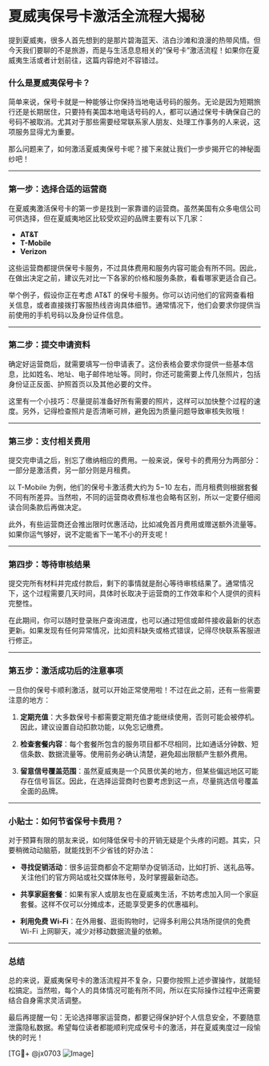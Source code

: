 # 夏威夷保号卡激活全流程大揭秘

提到夏威夷，很多人首先想到的是那片碧海蓝天、洁白沙滩和浪漫的热带风情。但今天我们要聊的不是旅游，而是与生活息息相关的“保号卡”激活流程！如果你在夏威夷生活或者计划前往，这篇内容绝对不容错过。

### 什么是夏威夷保号卡？

简单来说，保号卡就是一种能够让你保持当地电话号码的服务。无论是因为短期旅行还是长期居住，只要持有美国本地电话号码的人，都可以通过保号卡确保自己的号码不被取消。尤其对于那些需要经常联系家人朋友、处理工作事务的人来说，这项服务显得尤为重要。

那么问题来了，如何激活夏威夷保号卡呢？接下来就让我们一步步揭开它的神秘面纱吧！

---

### 第一步：选择合适的运营商

在夏威夷激活保号卡的第一步是找到一家靠谱的运营商。虽然美国有众多电信公司可供选择，但在夏威夷地区比较受欢迎的品牌主要有以下几家：

- **AT&T**
- **T-Mobile**
- **Verizon**

这些运营商都提供保号卡服务，不过具体费用和服务内容可能会有所不同。因此，在做出决定之前，建议先对比一下各家的价格和服务条款，看看哪家更适合自己。

举个例子，假设你正在考虑 AT&T 的保号卡服务。你可以访问他们的官网查看相关信息，或者直接拨打客服热线咨询具体细节。通常情况下，他们会要求你提供当前使用的手机号码以及身份证件信息。

---

### 第二步：提交申请资料

确定好运营商后，就需要填写一份申请表了。这份表格会要求你提供一些基本信息，比如姓名、地址、电子邮件地址等。同时，你还可能需要上传几张照片，包括身份证正反面、护照首页以及其他必要的文件。

这里有一个小技巧：尽量提前准备好所有需要的照片，这样可以加快整个过程的速度。另外，记得检查照片是否清晰可辨，避免因为质量问题导致审核失败哦！

---

### 第三步：支付相关费用

提交完申请之后，别忘了缴纳相应的费用。一般来说，保号卡的费用分为两部分：一部分是激活费，另一部分则是月租费。

以 T-Mobile 为例，他们的保号卡激活费大约为 $5-$10 左右，而月租费则根据套餐不同有所差异。当然啦，不同的运营商收费标准也会略有区别，所以一定要仔细阅读合同条款后再做决定。

此外，有些运营商还会推出限时优惠活动，比如减免首月费用或赠送额外流量等。如果你运气够好，说不定能省下一笔不小的开支呢！

---

### 第四步：等待审核结果

提交完所有材料并完成付款后，剩下的事情就是耐心等待审核结果了。通常情况下，这个过程需要几天时间，具体时长取决于运营商的工作效率和个人提供的资料完整性。

在此期间，你可以随时登录账户查询进度，也可以通过短信或邮件接收最新的状态更新。如果发现有任何异常情况，比如资料缺失或格式错误，记得尽快联系客服进行修正。

---

### 第五步：激活成功后的注意事项

一旦你的保号卡顺利激活，就可以开始正常使用啦！不过在此之前，还有一些需要注意的地方：

1. **定期充值**：大多数保号卡都需要定期充值才能继续使用，否则可能会被停机。因此，建议设置自动扣款功能，以免忘记缴费。
   
2. **检查套餐内容**：每个套餐所包含的服务项目都不尽相同，比如通话分钟数、短信条数、数据流量等。使用前务必确认清楚，避免超出限额产生额外费用。

3. **留意信号覆盖范围**：虽然夏威夷是一个风景优美的地方，但某些偏远地区可能存在信号盲区。因此，在选择运营商时也要考虑到这一点，尽量挑选信号覆盖全面的品牌。

---

### 小贴士：如何节省保号卡费用？

对于预算有限的朋友来说，如何降低保号卡的开销无疑是个头疼的问题。其实，只要稍微动动脑筋，就能找到不少省钱的好办法：

- **寻找促销活动**：很多运营商都会不定期举办促销活动，比如打折、送礼品等。关注他们的官方网站或社交媒体账号，及时掌握最新动态。
  
- **共享家庭套餐**：如果有家人或朋友也在夏威夷生活，不妨考虑加入同一个家庭套餐。这样不仅可以分摊成本，还能享受更多的优惠福利。

- **利用免费 Wi-Fi**：在外用餐、逛街购物时，记得多利用公共场所提供的免费 Wi-Fi 上网聊天，减少对移动数据流量的依赖。

---

### 总结

总的来说，夏威夷保号卡的激活流程并不复杂，只要你按照上述步骤操作，就能轻松搞定。当然啦，每个人的具体情况可能有所不同，所以在实际操作过程中还需要结合自身需求灵活调整。

最后再提醒一句：无论选择哪家运营商，都要记得保护好个人信息安全，不要随意泄露隐私数据。希望每位读者都能顺利完成保号卡的激活，并在夏威夷度过一段愉快的时光！

[TG💪+ @jx0703 ![Image](https://github.com/user-attachments/assets/dbca1d08-cadb-493c-b0ec-ad6f7a83f270)]